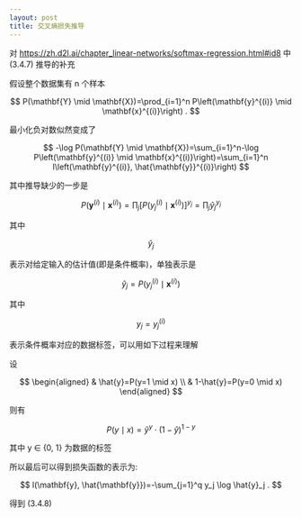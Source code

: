 ```yaml
---
layout: post
title: 交叉熵损失推导
---
```


对 https://zh.d2l.ai/chapter_linear-networks/softmax-regression.html#id8 中 (3.4.7) 推导的补充

假设整个数据集有 n 个样本

$$
P(\mathbf{Y} \mid \mathbf{X})=\prod_{i=1}^n P\left(\mathbf{y}^{(i)} \mid \mathbf{x}^{(i)}\right) .
$$

最小化负对数似然变成了

$$
-\log P(\mathbf{Y} \mid \mathbf{X})=\sum_{i=1}^n-\log P\left(\mathbf{y}^{(i)} \mid \mathbf{x}^{(i)}\right)=\sum_{i=1}^n l\left(\mathbf{y}^{(i)}, \hat{\mathbf{y}}^{(i)}\right)
$$

其中推导缺少的一步是

$$
P\left(\mathbf{y}^{(i)} \mid \mathbf{x}^{(i)}\right)=\prod_j\left[P\left(y_j^{(i)} \mid \mathbf{x}^{(i)}\right)\right]^{y_j}=\prod_j \hat{y}_j^{y_j}
$$

其中

$$
\hat{y}_j
$$

表示对给定输入的估计值(即是条件概率)，单独表示是

$$
\hat{y}_j = P(y_j^{(i)} \mid \mathbf{x}^{(i)})
$$

其中

$$
{y}_j = y_j^{(i)}
$$

表示条件概率对应的数据标签，可以用如下过程来理解

设

$$
\begin{aligned}
& \hat{y}=P(y=1 \mid x) \\
& 1-\hat{y}=P(y=0 \mid x)
\end{aligned}
$$

则有

$$
P(y \mid x)=\hat{y}^y \cdot(1-\hat{y})^{1-y}
$$

其中 y ∈ {0, 1} 为数据的标签

所以最后可以得到损失函数的表示为:

$$
l(\mathbf{y}, \hat{\mathbf{y}})=-\sum_{j=1}^q y_j \log \hat{y}_j .
$$

得到 (3.4.8)